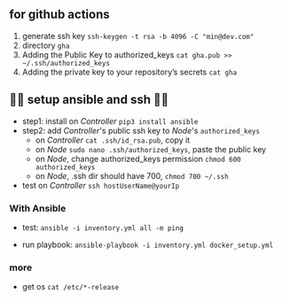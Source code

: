 ## for github actions 

1. generate ssh key `ssh-keygen -t rsa -b 4096 -C "min@dev.com"`
2. directory `gha`
3. Adding the Public Key to authorized_keys `cat gha.pub >> ~/.ssh/authorized_keys`
4. Adding the private key to your repository’s secrets `cat gha`
 
## 🚀🚀 setup ansible and ssh 🚀🚀

- step1: install on *Controller* `pip3 install ansible`
- step2: add *Controller*'s public ssh key to *Node*'s `authorized_keys` 
  - on *Controller* `cat .ssh/id_rsa.pub`, copy it
  - on *Node* `sudo nano .ssh/authorized_keys`, paste the public key
  - on *Node*, change authorized_keys permission `chmod 600 authorized_keys`
  - on *Node*, .ssh dir should have 700, `chmod 700 ~/.ssh`
- test on *Controller* `ssh hostUserName@yourIp`

### With Ansible 
- test: `ansible -i inventory.yml all -m ping`

- run playbook: `ansible-playbook -i inventory.yml docker_setup.yml`


### more
- get os `cat /etc/*-release`